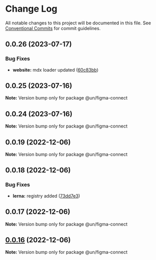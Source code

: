 # Change Log

All notable changes to this project will be documented in this file.
See [Conventional Commits](https://conventionalcommits.org) for commit guidelines.

## 0.0.26 (2023-07-17)


### Bug Fixes

* **website:** mdx loader updated ([60c83bb](https://dev.azure.com/commits/60c83bba74621ba5a93c9718bc49e4cdfbc807b6))





## 0.0.25 (2023-07-16)

**Note:** Version bump only for package @un/figma-connect





## 0.0.24 (2023-07-16)

**Note:** Version bump only for package @un/figma-connect





## 0.0.19 (2022-12-06)

**Note:** Version bump only for package @un/figma-connect

## 0.0.18 (2022-12-06)

### Bug Fixes

- **lerna:** registry added ([73dd7e3](https://github.com/un-core/designsystem/commit/73dd7e367e91bc1a372aa7e3f841f7f24a1b6934))

## 0.0.17 (2022-12-06)

**Note:** Version bump only for package @un/figma-connect

## [0.0.16](https://github.com/un-core/designsystem/compare/@un/figma-connect@0.0.15...@un/figma-connect@0.0.16) (2022-12-06)

**Note:** Version bump only for package @un/figma-connect

